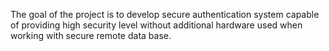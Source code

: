 The goal of the project is to develop secure authentication system capable of providing high security level without additional hardware used when working with secure remote data base.